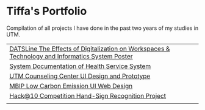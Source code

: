 # Tiffa's Portfolio
Compilation of all projects I have done in the past two years of my studies in UTM.

<table>
  <tr>
    <td><a href="https://www.figma.com/file/79vlyYRNzi9l9VDctBfR1j/DATSline?type=design&node-id=0%3A1&mode=design&t=Anqh5KSXeEdvsziX-1">DATSLine The Effects of Digitalization on Workspaces & Technology and Informatics System Poster</a></td>
  </tr>
  <tr>
    <td><a href="https://drive.google.com/file/d/1WZ5WQHNtC-WqiUPiSo7AuDvBv6gMPh2X/view?usp=sharing">System Documentation of Health Service System</a></td>
  </tr>
  <tr>
    <td><a href="https://www.figma.com/file/cFhmhzNjdOKrOCXMiAzTdc/Untitled?type=design&node-id=9%3A158&mode=design&t=OdXAdGUgnvJZkMEx-1">UTM Counseling Center UI Design and Prototype</a></td>
  </tr>
  <tr>
    <td><a href="https://www.figma.com/file/pG2dYrUcIlQ3fB7QU4Wu1y/resm?type=design&node-id=0%3A1&mode=design&t=lJ9AueXB0riBECYD-1">MBIP Low Carbon Emission UI Web Design</a></td>
  </tr>
  <tr>
    <td><a href="https://drive.google.com/drive/folders/19fyvg79pu0sMRcyJzA-DTN6WsWm_xtV0?usp=sharing">Hack@10 Competition Hand-Sign Recognition Project</a></td>
  </tr>
  <tr>
    <td><a href=""Movie Booking Ticket Mini Project OOP</td>
  </tr>
</table>
